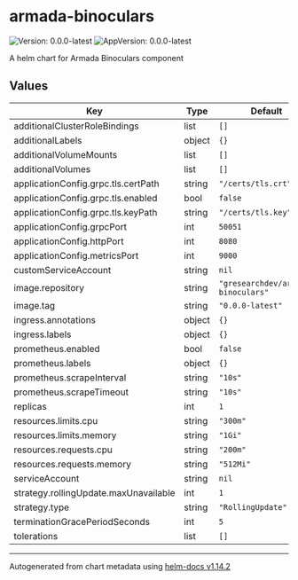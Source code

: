 # armada-binoculars

![Version: 0.0.0-latest](https://img.shields.io/badge/Version-0.0.0--latest-informational?style=flat-square) ![AppVersion: 0.0.0-latest](https://img.shields.io/badge/AppVersion-0.0.0--latest-informational?style=flat-square)

A helm chart for Armada Binoculars component

## Values

| Key | Type | Default | Description |
|-----|------|---------|-------------|
| additionalClusterRoleBindings | list | `[]` |  |
| additionalLabels | object | `{}` |  |
| additionalVolumeMounts | list | `[]` |  |
| additionalVolumes | list | `[]` |  |
| applicationConfig.grpc.tls.certPath | string | `"/certs/tls.crt"` |  |
| applicationConfig.grpc.tls.enabled | bool | `false` |  |
| applicationConfig.grpc.tls.keyPath | string | `"/certs/tls.key"` |  |
| applicationConfig.grpcPort | int | `50051` |  |
| applicationConfig.httpPort | int | `8080` |  |
| applicationConfig.metricsPort | int | `9000` |  |
| customServiceAccount | string | `nil` |  |
| image.repository | string | `"gresearchdev/armada-binoculars"` |  |
| image.tag | string | `"0.0.0-latest"` |  |
| ingress.annotations | object | `{}` |  |
| ingress.labels | object | `{}` |  |
| prometheus.enabled | bool | `false` |  |
| prometheus.labels | object | `{}` |  |
| prometheus.scrapeInterval | string | `"10s"` |  |
| prometheus.scrapeTimeout | string | `"10s"` |  |
| replicas | int | `1` |  |
| resources.limits.cpu | string | `"300m"` |  |
| resources.limits.memory | string | `"1Gi"` |  |
| resources.requests.cpu | string | `"200m"` |  |
| resources.requests.memory | string | `"512Mi"` |  |
| serviceAccount | string | `nil` |  |
| strategy.rollingUpdate.maxUnavailable | int | `1` |  |
| strategy.type | string | `"RollingUpdate"` |  |
| terminationGracePeriodSeconds | int | `5` |  |
| tolerations | list | `[]` | Tolerations |

----------------------------------------------
Autogenerated from chart metadata using [helm-docs v1.14.2](https://github.com/norwoodj/helm-docs/releases/v1.14.2)
